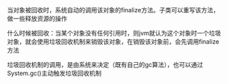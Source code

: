 ﻿当对象被回收时，系统自动的调用该对象的finalize方法。子类可以重写该方法，做一些释放资源的操作

什么时候被回收：当某个对象没有任何引用时，则jvm就认为这个对象时一个垃圾对象，就会使用垃圾回收机制来销毁该对象，在销毁该对象前，会先调用finalize方法

垃圾回收机制的调用，是由系统来决定（既有自己的gc算法），也可以通过System.gc()主动触发垃圾回收机制
